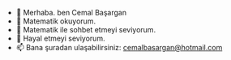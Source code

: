 - 👋 Merhaba. ben Cemal Başargan
- 👀 Matematik okuyorum.
- 🌱 Matematik ile sohbet etmeyi seviyorum.
- 💞️ Hayal etmeyi seviyorum.
- 📫 Bana şuradan ulaşabilirsiniz: cemalbasargan@hotmail.com

<!---
cbasargan/cbasargan is a ✨ special ✨ repository because its `README.md` (this file) appears on your GitHub profile.
You can click the Preview link to take a look at your changes.
--->
